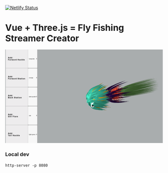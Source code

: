 [![Netlify Status](https://api.netlify.com/api/v1/badges/d08effdf-1a3f-460a-986c-f014587d62da/deploy-status)](https://app.netlify.com/sites/vuethreejs/deploys)

# Vue + Three.js = Fly Fishing Streamer Creator

![streamer creator](https://raw.githubusercontent.com/classicmatsuo/VueThreeJs/master/streamercreator.png)


### Local dev
```
http-server -p 8080
```